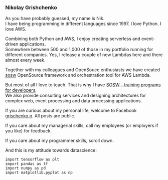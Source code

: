 ### Nikolay Grishchenko

As you have probably guessed, my name is Nik. <br>
I have being programming in different languages since 1997. I love Python. I love AWS.

Combining both Python and AWS, I enjoy creating serverless and event-driven applications. <br>
Somewhere between 500 and 1,000 of those in my portfolio running for different companies. Yes, I release a couple of new Lambdas here and there almost every week.

Together with my colleagues and OpenSouce enthusiasts we have created [sosw](https://docs.sosw.app/) OpenSource framework and orchestration tool for AWS Lambda.

But most of all I love to teach. That is why I have [SOSW - training programs for developers](https://www.sosw.app/). <br>
We also provide consulting services and designing architectures for complex web, event processing and data processing applications.

If you are curious about my personal life, welcome to Facebook [grischenko.n](https://www.facebook.com/grischenko.n). All posts are public.

If you care about my managerial skills, call my employees (or employers if you like) for feedback.

If you care about my programmer skills, scroll down.

And this is my attitude towards datascience:

```
import tensorflow as plt
import pandas as tf
import numpy as pd
import matplotlib.pyplot as np
```
